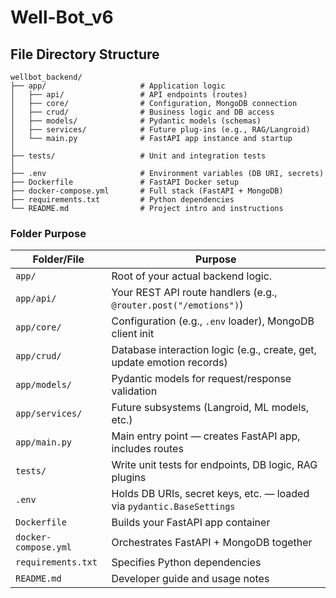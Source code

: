 # Well-Bot_v6

## File Directory Structure
```
wellbot_backend/
├── app/                     # Application logic
│   ├── api/                 # API endpoints (routes)
│   ├── core/                # Configuration, MongoDB connection
│   ├── crud/                # Business logic and DB access
│   ├── models/              # Pydantic models (schemas)
│   ├── services/            # Future plug-ins (e.g., RAG/Langroid)
│   └── main.py              # FastAPI app instance and startup
│
├── tests/                   # Unit and integration tests
│
├── .env                     # Environment variables (DB URI, secrets)
├── Dockerfile               # FastAPI Docker setup
├── docker-compose.yml       # Full stack (FastAPI + MongoDB)
├── requirements.txt         # Python dependencies
└── README.md                # Project intro and instructions
```

### Folder Purpose
| Folder/File          | Purpose                                                                |
| -------------------- | ---------------------------------------------------------------------- |
| `app/`               | Root of your actual backend logic.                                     |
| `app/api/`           | Your REST API route handlers (e.g., `@router.post("/emotions")`)       |
| `app/core/`          | Configuration (e.g., `.env` loader), MongoDB client init               |
| `app/crud/`          | Database interaction logic (e.g., create, get, update emotion records) |
| `app/models/`        | Pydantic models for request/response validation                        |
| `app/services/`      | Future subsystems (Langroid, ML models, etc.)                          |
| `app/main.py`        | Main entry point — creates FastAPI app, includes routes                |
| `tests/`             | Write unit tests for endpoints, DB logic, RAG plugins                  |
| `.env`               | Holds DB URIs, secret keys, etc. — loaded via `pydantic.BaseSettings`  |
| `Dockerfile`         | Builds your FastAPI app container                                      |
| `docker-compose.yml` | Orchestrates FastAPI + MongoDB together                                |
| `requirements.txt`   | Specifies Python dependencies                                          |
| `README.md`          | Developer guide and usage notes                                        |

